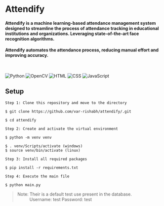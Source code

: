 # Attendify

#### Attendify is a machine learning-based attendance management system designed to streamline the process of attendance tracking in educational institutions and organizations. Leveraging state-of-the-art face recognition algorithms.
#### Attendify automates the attendance process, reducing manual effort and improving accuracy.
<br>

![Python](https://img.shields.io/badge/python-blue.svg?style=for-the-badge&logo=python&logoColor=white)
![OpenCV](https://img.shields.io/badge/opencv-mediumseagreen.svg?style=for-the-badge&logo=opencv&logoColor=white)
![HTML](https://img.shields.io/badge/html5-E34F26.svg?style=for-the-badge&logo=html5&logoColor=white)
![CSS](https://img.shields.io/badge/CSS-dodgerblue?style=for-the-badge&logo=css3&logoColor=white)
![JavaScript](https://img.shields.io/badge/javascript-%23323330.svg?style=for-the-badge&logo=javascript&logoColor=%23F7DF1E)

## Setup

```
Step 1: Clone this repository and move to the directory

$ git clone https://github.com/var-rishabh/attendify/.git

$ cd attendify
```

```
Step 2: Create and activate the virtual environment

$ python -m venv venv

$ . venv/Scripts/activate (windows)
$ source venv/bin/activate (linux)
```

```
Step 3: Install all required packages

$ pip install -r requirements.txt
```

```
Step 4: Execute the main file

$ python main.py
```

> Note: Their is a default test use present in the database. <br>
> &emsp;&emsp;&ensp; Username: test Password: test
